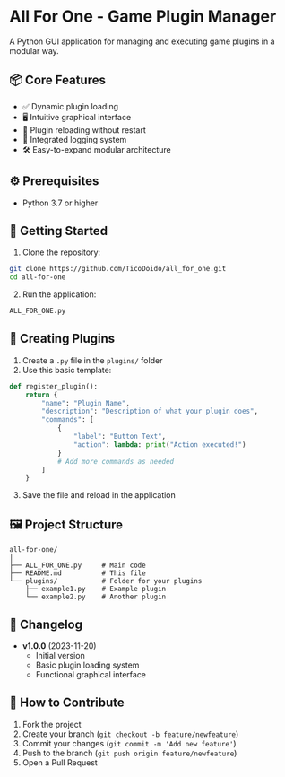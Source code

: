 # All For One - Game Plugin Manager  

A Python GUI application for managing and executing game plugins in a modular way.  

## 📦 Core Features  

- ✅ Dynamic plugin loading  
- 🖥️ Intuitive graphical interface  
- 🔄 Plugin reloading without restart  
- 📝 Integrated logging system  
- 🛠️ Easy-to-expand modular architecture  

## ⚙️ Prerequisites  

- Python 3.7 or higher  

## 🚀 Getting Started  

1. Clone the repository:  
```bash  
git clone https://github.com/TicoDoido/all_for_one.git  
cd all-for-one  
```  

2. Run the application:  
```bash  
ALL_FOR_ONE.py  
```  

## 🧩 Creating Plugins  

1. Create a `.py` file in the `plugins/` folder  
2. Use this basic template:  

```python  
def register_plugin():  
    return {  
        "name": "Plugin Name",  
        "description": "Description of what your plugin does",  
        "commands": [  
            {  
                "label": "Button Text",  
                "action": lambda: print("Action executed!")  
            }  
            # Add more commands as needed  
        ]  
    }  
```  

3. Save the file and reload in the application  

## 🖼️ Project Structure  

```
all-for-one/  
│  
├── ALL_FOR_ONE.py     # Main code  
├── README.md          # This file  
└── plugins/           # Folder for your plugins  
    ├── example1.py    # Example plugin  
    └── example2.py    # Another plugin  
```  

## 📜 Changelog  

- **v1.0.0** (2023-11-20)  
  - Initial version  
  - Basic plugin loading system  
  - Functional graphical interface  

## 🤝 How to Contribute  

1. Fork the project  
2. Create your branch (`git checkout -b feature/newfeature`)  
3. Commit your changes (`git commit -m 'Add new feature'`)  
4. Push to the branch (`git push origin feature/newfeature`)  
5. Open a Pull Request